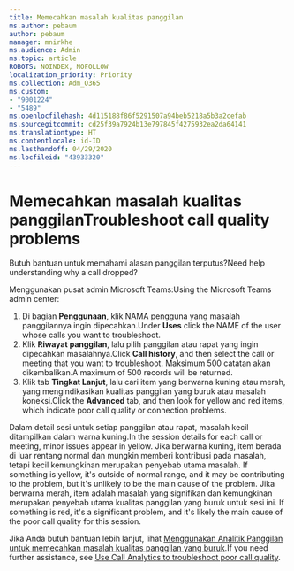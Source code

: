 ```yaml
---
title: Memecahkan masalah kualitas panggilan
ms.author: pebaum
author: pebaum
manager: mnirkhe
ms.audience: Admin
ms.topic: article
ROBOTS: NOINDEX, NOFOLLOW
localization_priority: Priority
ms.collection: Adm_O365
ms.custom:
- "9001224"
- "5489"
ms.openlocfilehash: 4d115188f86f5291507a94beb5218a5b3a2cefab
ms.sourcegitcommit: cd25f39a7924b13e797845f4275932ea2da64141
ms.translationtype: HT
ms.contentlocale: id-ID
ms.lasthandoff: 04/29/2020
ms.locfileid: "43933320"
---
```

# <a name="troubleshoot-call-quality-problems"></a><span data-ttu-id="71de6-102">Memecahkan masalah kualitas panggilan</span><span class="sxs-lookup"><span data-stu-id="71de6-102">Troubleshoot call quality problems</span></span>

<span data-ttu-id="71de6-103">Butuh bantuan untuk memahami alasan panggilan terputus?</span><span class="sxs-lookup"><span data-stu-id="71de6-103">Need help understanding why a call dropped?</span></span>

<span data-ttu-id="71de6-104">Menggunakan pusat admin Microsoft Teams:</span><span class="sxs-lookup"><span data-stu-id="71de6-104">Using the Microsoft Teams admin center:</span></span>

1. <span data-ttu-id="71de6-105">Di bagian **Penggunaan**, klik NAMA pengguna yang masalah panggilannya ingin dipecahkan.</span><span class="sxs-lookup"><span data-stu-id="71de6-105">Under **Uses** click the NAME of the user whose calls you want to troubleshoot.</span></span>
2. <span data-ttu-id="71de6-106">Klik **Riwayat panggilan**, lalu pilih panggilan atau rapat yang ingin dipecahkan masalahnya.</span><span class="sxs-lookup"><span data-stu-id="71de6-106">Click **Call history**, and then select the call or meeting that you want to troubleshoot.</span></span> <span data-ttu-id="71de6-107">Maksimum 500 catatan akan dikembalikan.</span><span class="sxs-lookup"><span data-stu-id="71de6-107">A maximum of 500 records will be returned.</span></span>
3. <span data-ttu-id="71de6-108">Klik tab **Tingkat Lanjut**, lalu cari item yang berwarna kuning atau merah, yang mengindikasikan kualitas panggilan yang buruk atau masalah koneksi.</span><span class="sxs-lookup"><span data-stu-id="71de6-108">Click the **Advanced** tab, and then look for yellow and red items, which indicate poor call quality or connection problems.</span></span>

<span data-ttu-id="71de6-109">Dalam detail sesi untuk setiap panggilan atau rapat, masalah kecil ditampilkan dalam warna kuning.</span><span class="sxs-lookup"><span data-stu-id="71de6-109">In the session details for each call or meeting, minor issues appear in yellow.</span></span> <span data-ttu-id="71de6-110">Jika berwarna kuning, item berada di luar rentang normal dan mungkin memberi kontribusi pada masalah, tetapi kecil kemungkinan merupakan penyebab utama masalah. </span><span class="sxs-lookup"><span data-stu-id="71de6-110">If something is yellow, it's outside of normal range, and it may be contributing to the problem, but it's unlikely to be the main cause of the problem.</span></span> <span data-ttu-id="71de6-111">Jika berwarna merah, item adalah masalah yang signifikan dan kemungkinan merupakan penyebab utama kualitas panggilan yang buruk untuk sesi ini. </span><span class="sxs-lookup"><span data-stu-id="71de6-111">If something is red, it's a significant problem, and it's likely the main cause of the poor call quality for this session.</span></span>

<span data-ttu-id="71de6-112">Jika Anda butuh bantuan lebih lanjut, lihat [Menggunakan Analitik Panggilan untuk memecahkan masalah kualitas panggilan yang buruk](https://docs.microsoft.com/microsoftteams/use-call-analytics-to-troubleshoot-poor-call-quality#troubleshoot-call-quality-problems-using-call-analytics).</span><span class="sxs-lookup"><span data-stu-id="71de6-112">If you need further assistance, see [Use Call Analytics to troubleshoot poor call quality](https://docs.microsoft.com/microsoftteams/use-call-analytics-to-troubleshoot-poor-call-quality#troubleshoot-call-quality-problems-using-call-analytics).</span></span>
